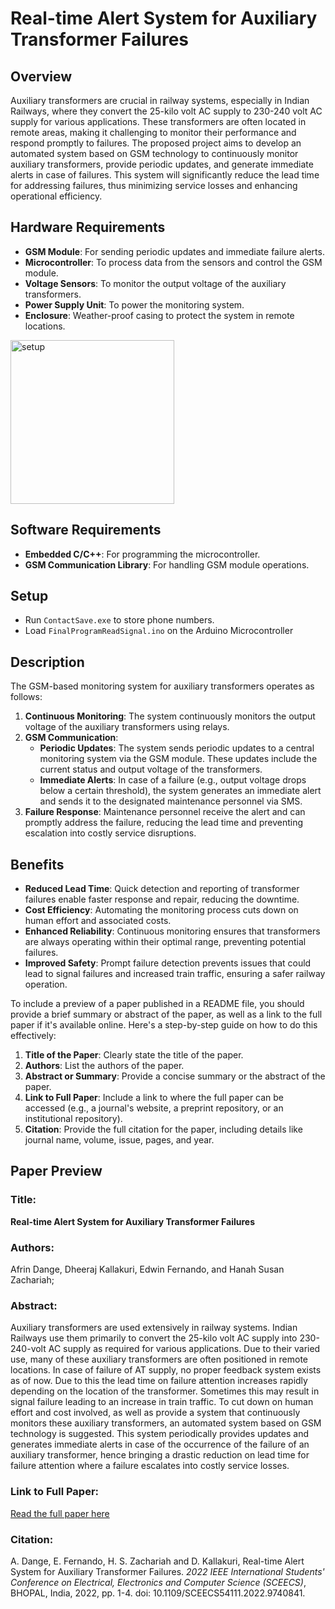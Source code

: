 # Real-time Alert System for Auxiliary Transformer Failures

## Overview

Auxiliary transformers are crucial in railway systems, especially in Indian Railways, where they convert the 25-kilo volt AC supply to 230-240 volt AC supply for various applications. These transformers are often located in remote areas, making it challenging to monitor their performance and respond promptly to failures. The proposed project aims to develop an automated system based on GSM technology to continuously monitor auxiliary transformers, provide periodic updates, and generate immediate alerts in case of failures. This system will significantly reduce the lead time for addressing failures, thus minimizing service losses and enhancing operational efficiency.

## Hardware Requirements

- **GSM Module**: For sending periodic updates and immediate failure alerts.
- **Microcontroller**: To process data from the sensors and control the GSM module.
- **Voltage Sensors**: To monitor the output voltage of the auxiliary transformers.
- **Power Supply Unit**: To power the monitoring system.
- **Enclosure**: Weather-proof casing to protect the system in remote locations.

<img width="262" alt="setup" src="https://github.com/dheerajkallakuri/Real-time-Alert-System-for-Auxiliary-Transformer-Failures/assets/23552796/aa31f915-6369-4853-9c9e-4d4665a7a33d">


## Software Requirements

- **Embedded C/C++**: For programming the microcontroller.
- **GSM Communication Library**: For handling GSM module operations.

## Setup
-  Run `ContactSave.exe` to store phone numbers.
-  Load `FinalProgramReadSignal.ino` on the Arduino Microcontroller 

## Description

The GSM-based monitoring system for auxiliary transformers operates as follows:

1. **Continuous Monitoring**: The system continuously monitors the output voltage of the auxiliary transformers using relays.
2. **GSM Communication**:
    - **Periodic Updates**: The system sends periodic updates to a central monitoring system via the GSM module. These updates include the current status and output voltage of the transformers.
    - **Immediate Alerts**: In case of a failure (e.g., output voltage drops below a certain threshold), the system generates an immediate alert and sends it to the designated maintenance personnel via SMS.
3. **Failure Response**: Maintenance personnel receive the alert and can promptly address the failure, reducing the lead time and preventing escalation into costly service disruptions.

## Benefits

- **Reduced Lead Time**: Quick detection and reporting of transformer failures enable faster response and repair, reducing the downtime.
- **Cost Efficiency**: Automating the monitoring process cuts down on human effort and associated costs.
- **Enhanced Reliability**: Continuous monitoring ensures that transformers are always operating within their optimal range, preventing potential failures.
- **Improved Safety**: Prompt failure detection prevents issues that could lead to signal failures and increased train traffic, ensuring a safer railway operation.

To include a preview of a paper published in a README file, you should provide a brief summary or abstract of the paper, as well as a link to the full paper if it's available online. Here's a step-by-step guide on how to do this effectively:

1. **Title of the Paper**: Clearly state the title of the paper.
2. **Authors**: List the authors of the paper.
3. **Abstract or Summary**: Provide a concise summary or the abstract of the paper.
4. **Link to Full Paper**: Include a link to where the full paper can be accessed (e.g., a journal's website, a preprint repository, or an institutional repository).
5. **Citation**: Provide the full citation for the paper, including details like journal name, volume, issue, pages, and year.

## Paper Preview

### Title: 
**Real-time Alert System for Auxiliary Transformer Failures**

### Authors:
Afrin Dange, Dheeraj Kallakuri, Edwin Fernando, and Hanah Susan Zachariah; 

### Abstract:
Auxiliary transformers are used extensively in railway systems. Indian Railways use them primarily to convert the 25-kilo volt AC supply into 230-240-volt AC supply as required for various applications. Due to their varied use, many of these auxiliary transformers are often positioned in remote locations. In case of failure of AT supply, no proper feedback system exists as of now. Due to this the lead time on failure attention increases rapidly depending on the location of the transformer. Sometimes this may result in signal failure leading to an increase in train traffic. To cut down on human effort and cost involved, as well as provide a system that continuously monitors these auxiliary transformers, an automated system based on GSM technology is suggested. This system periodically provides updates and generates immediate alerts in case of the occurrence of the failure of an auxiliary transformer, hence bringing a drastic reduction on lead time for failure attention where a failure escalates into costly service losses.

### Link to Full Paper:
[Read the full paper here](https://ieeexplore.ieee.org/document/9740841)

### Citation:
A. Dange, E. Fernando, H. S. Zachariah and D. Kallakuri, Real-time Alert System for Auxiliary Transformer Failures. *2022 IEEE International Students' Conference on Electrical, Electronics and Computer Science (SCEECS)*, BHOPAL, India, 2022, pp. 1-4. doi: 10.1109/SCEECS54111.2022.9740841. 
